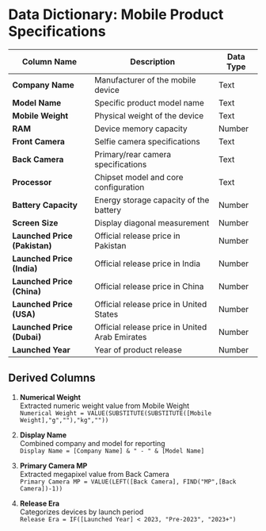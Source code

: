 # Data Dictionary: Mobile Product Specifications

| Column Name               | Description                                      | Data Type |
|---------------------------|--------------------------------------------------|-----------|
| **Company Name**          | Manufacturer of the mobile device                | Text      |
| **Model Name**            | Specific product model name                      | Text      |
| **Mobile Weight**         | Physical weight of the device                    | Text      |
| **RAM**                   | Device memory capacity                           | Number    |
| **Front Camera**          | Selfie camera specifications                     | Text      |
| **Back Camera**           | Primary/rear camera specifications               | Text      |
| **Processor**             | Chipset model and core configuration             | Text      |
| **Battery Capacity**      | Energy storage capacity of the battery           | Number    |
| **Screen Size**           | Display diagonal measurement                     | Number    |
| **Launched Price (Pakistan)** | Official release price in Pakistan             | Number    |
| **Launched Price (India)**| Official release price in India                  | Number    |
| **Launched Price (China)**| Official release price in China                  | Number    |
| **Launched Price (USA)**  | Official release price in United States          | Number    |
| **Launched Price (Dubai)**| Official release price in United Arab Emirates   | Number    |
| **Launched Year**         | Year of product release                          | Number    |

## Derived Columns
1. **Numerical Weight**  
   Extracted numeric weight value from Mobile Weight  
   `Numerical Weight = VALUE(SUBSTITUTE(SUBSTITUTE([Mobile Weight],"g",""),"kg",""))`

2. **Display Name**  
   Combined company and model for reporting  
   `Display Name = [Company Name] & " - " & [Model Name]`

3. **Primary Camera MP**  
   Extracted megapixel value from Back Camera  
   `Primary Camera MP = VALUE(LEFT([Back Camera], FIND("MP",[Back Camera])-1))`

4. **Release Era**  
   Categorizes devices by launch period  
   `Release Era = IF([Launched Year] < 2023, "Pre-2023", "2023+")`
